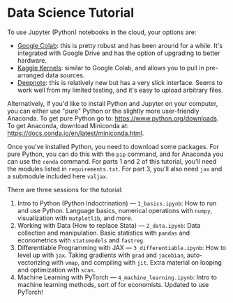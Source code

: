 # Data Science Tutorial

To use Jupyter (Python) notebooks in the cloud, your options are:
- [Google Colab](https://colab.research.google.com/): this is pretty robust and has been around for a while. It's integrated with Google Drive and has the option of upgrading to better hardware.
- [Kaggle Kernels](https://www.kaggle.com/kernels): similar to Google Colab, and allows you to pull in pre-arranged data sources.
- [Deepnote](https://deepnote.com): this is relatively new but has a very slick interface. Seems to work well from my limited testing, and it's easy to upload arbitrary files.

Alternatively, if you'd like to install Python and Jupyter on your computer, you can either use "pure" Python or the slightly more user-friendly Anaconda. To get pure Python go to: https://www.python.org/downloads. To get Anaconda, download Miniconda at: https://docs.conda.io/en/latest/miniconda.html.

Once you've installed Python, you need to download some packages. For pure Python, you can do this with the `pip` command, and for Anaconda you can use the `conda` command. For parts 1 and 2 of this tutorial, you'll need the modules listed in `requirements.txt`. For part 3, you'll also need `jax` and a submodule included here `valjax`.

There are three sessions for the tutorial:

1. Intro to Python (Python Indoctrination) — `1_basics.ipynb`: How to run and use Python. Language basics, numerical operations with `numpy`, visualization with `matplotlib`, and more.
2. Working with Data (How to replace Stata) — `2_data.ipynb`: Data collection and manipulation. Basic statistics with `pandas` and econometrics with `statsmodels` and `fastreg`.
3. Differentiable Programming with JAX — `3_differentiable.ipynb`: How to level up with `jax`. Taking gradients with `grad` and `jacobian`, auto-vectorizing with `vmap`, and compiling with `jit`. Extra material on looping and optimization with `scan`.
4. Machine Learning with PyTorch — `4_machine_learning.ipynb`: Intro to machine learning methods, sort of for economists. Updated to use PyTorch!
